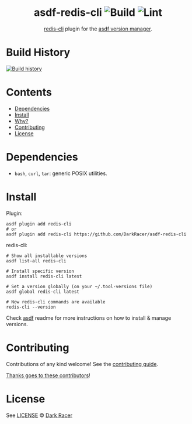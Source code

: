 <div align="center">

# asdf-redis-cli ![Build](https://github.com/NeoHsu/asdf-redis-cli/workflows/Build/badge.svg) ![Lint](https://github.com/NeoHsu/asdf-redis-cli/workflows/Lint/badge.svg)

[redis-cli](https://redis.io/topics/rediscli) plugin for the [asdf version manager](https://asdf-vm.com).

</div>

# Build History

[![Build history](https://buildstats.info/github/chart/NeoHsu/asdf-redis-cli?branch=master)](https://github.com/NeoHsu/asdf-redis-cli/actions)

# Contents

- [Dependencies](#dependencies)
- [Install](#install)
- [Why?](#why)
- [Contributing](#contributing)
- [License](#license)

# Dependencies

- `bash`, `curl`, `tar`: generic POSIX utilities.

# Install

Plugin:

```shell
asdf plugin add redis-cli
# or
asdf plugin add redis-cli https://github.com/DarkRacer/asdf-redis-cli
```

redis-cli:

```shell
# Show all installable versions
asdf list-all redis-cli

# Install specific version
asdf install redis-cli latest

# Set a version globally (on your ~/.tool-versions file)
asdf global redis-cli latest

# Now redis-cli commands are available
redis-cli --version
```

Check [asdf](https://github.com/asdf-vm/asdf) readme for more instructions on how to
install & manage versions.

# Contributing

Contributions of any kind welcome! See the [contributing guide](contributing.md).

[Thanks goes to these contributors](https://github.com/DarkRacer/asdf-redis-cli/graphs/contributors)!

# License

See [LICENSE](LICENSE) © [Dark Racer](https://github.com/DarkRacer/)
